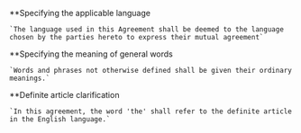 **Specifying the applicable language

    `The language used in this Agreement shall be deemed to the language chosen by the parties hereto to express their mutual agreement`
    
**Specifying the meaning of general words

    `Words and phrases not otherwise defined shall be given their ordinary meanings.`
    
**Definite article clarification

    `In this agreement, the word 'the' shall refer to the definite article in the English language.`
